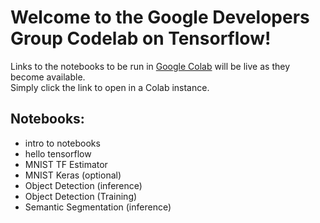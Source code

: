 # Welcome to the Google Developers Group Codelab on Tensorflow!
Links to the notebooks to be run in [Google Colab](colab.research.google.com) will be live as they become available.  
Simply click the link to open in a Colab instance.  

## Notebooks:  
* intro to notebooks  
*  hello tensorflow  
*  MNIST TF Estimator  
*  MNIST Keras (optional)  
*  Object Detection (inference)    
*  Object Detection (Training)  
*  Semantic Segmentation (inference)  

